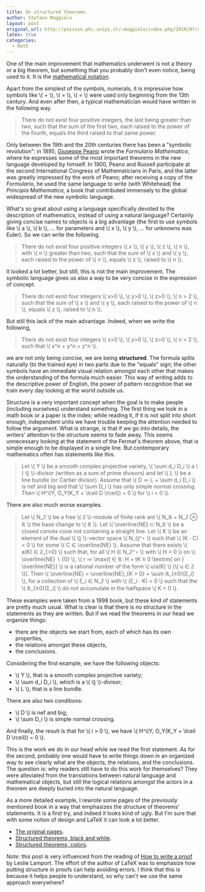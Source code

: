 ```yaml
---
title: On structured theorems
author: Stefano Maggiolo
layout: post
original_url: http://poisson.phc.unipi.it/~maggiolo/index.php/2010/07/on-structured-theorems/
latex: true
categories:
  - Math
---
```

One of the main improvement that mathematics underwent is not a theory or a big theorem, but something that you probably don't even notice, being used to it. It is the [mathematical notation][1].

 [1]: http://en.wikipedia.org/wiki/History_of_mathematical_notation

<!--more-->

Apart from the simplest of the symbols, numerals, it is impressive how symbols like \\( + \\), \\( = \\), \\( = \\) were used only beginning from the 13th century. And even after then, a typical mathematician would have written in the following way.

> There do not exist four positive integers, the last being greater than two, such that the sum of the first two, each raised to the power of the fourth, equals the third raised to that same power.

Only between the 19th and the 20th centuries there has been a "symbolic revolution": in 1895, [Giuseppe Peano][2] wrote the *Formulario Mathematico*, where he expresses some of the most important theorems in the new language developed by himself. In 1900, Peano and Russell participate at the second International Congress of Mathematicians in Paris, and the latter was greatly impressed by the work of Peano; after receiving a copy of the *Formulario*, he used the same language to write (with Whitehead) the *Principia Mathematica*, a book that contributed immensely to the global widespread of the new symbolic language.

 [2]: http://en.wikipedia.org/wiki/Giuseppe_Peano

What's so great about using a language specifically devoted to the description of mathematics, instead of using a natural language? Certainly giving concise names to objects is a big advantage (the first to use symbols like \\( a \\), \\( b \\), ... for parameters and \\( x \\), \\( y \\), ... for unknowns was Euler). So we can write the following.

> There do not exist four positive integers \\( x \\), \\( y \\), \\( z \\), \\( n \\), with \\( n \\) greater than two, such that the sum of \\( x \\) and \\( y \\), each raised to the power of \\( n \\), equals \\( z \\), raised to \\( n \\).

It looked a lot better, but still, this is not the main improvement. The symbolic language gives us also a way to be very concise in the expression of concept.

> There do not exist four integers \\( x>0 \\), \\( y>0 \\), \\( z>0 \\), \\( n > 2 \\), such that the sum of \\( x \\) and \\( y \\), each raised to the power of \\( n \\), equals \\( z \\), raised to \\( n \\).

But still this lack of the main advantage. Indeed, when we write the following,

> There do not exist four integers \\( x>0 \\), \\( y>0 \\), \\( z>0 \\), \\( n > 2 \\), such that \\( x^n + y^n = z^n \\).

we are not only being concise, we are being **structured**. The formula splits naturally (to the trained eye) in two parts due to the "equals" sign; the other symbols have an immediate visual relation amongst each other that makes the understanding of the formula much easier. This way of writing adds to the descriptive power of English, the power of pattern recognition that we train every day looking at the world outside us.

Structure is a very important concept when the goal is to make people (including ourselves) understand something. The first thing we look in a math book or a paper is the index; while reading it, if it is not split into short enough, independent units we have trouble keeping the attention needed to follow the argument. What is strange, is that if we go into details, the writers' attention to the structure seems to fade away. This seems unnecessary looking at the statement of the Fermat's theorem above, that is simple enough to be displayed in a single line. But contemporary mathematics often has statements like this.

> Let \\( Y \\) be a smooth complex projective variety, \\( \sum d\_i D\_i \\) a \\( ℚ \\)-divisor (written as a sum of prime divisors) and let \\( L \\) be a line bundle (or Cartier divisor). Assume that \\( D ≔ L + \sum d\_i D\_i \\) is nef and big and that \\( \sum D\_i \\) has only simple normal crossing. Then \\( H^i(Y, O\_Y(K_Y + \lceil D \rceil)) = 0 \\) for \\( i > 0 \\).

There are also much worse examples.

> Let \\( N\_ℤ \\) be a free \\( ℤ \\)-module of finite rank ant \\( N\_ℝ = N\_ℤ ⊗ ℝ \\) the base change to \\( ℝ \\). Let \\( \overline{NE} ⊂ N\_ℝ \\) be a closed convex cone not containing a straight line. Let \\( K \\) be an element of the dual \\( ℚ \\)-vector space \\( N_ℚ^⋆ \\) such that \\( (K ⋅ C) < 0 \\) for some \\( C ∈ \overline{NE} \\). Assume that there exists \\( a(K) ∈ ℤ\_{>0} \\) such that, for all \\( H ∈ N\_ℤ^⋆ \\) with \\( H > 0 \\) on \\( \overline{NE} ∖ \{0\} \\), \\( r ≔ \max\{t ∈ ℝ: H + tK ≥ 0 \textrm{ on } \overline{NE}\} \\) is a rational number of the form \\( u/a(K) \\) (\\( u ∈ ℤ \\)). Then \\( \overline{NE} = \overline{NE}\_{K > 0} + \sum ℝ\_{≥0}[ξ\_i] \\), for a collection of \\( ξ\_i ∈ N\_ℤ \\) with \\( (ξ\_i ⋅ K) < 0 \\) such that the \\( ℝ\_{≥0}[ξ\_i] \\) do not accumulate in the halfspace \\( K < 0 \\).

These examples were taken from a 1998 book, but these kind of statements are pretty much usual. What is clear is that there is no structure in the statements as they are written. But if we read the theorems in our head we organize things:

* there are the objects we start from, each of which has its own properties,
* the relations amongst these objects,
* the conclusions.

Considering the first example, we have the following objects:

* \\( Y \\), that is a smooth complex projective variety;
* \\( \sum d\_i D\_i \\), which is a \\( ℚ \\)-divisor;
* \\( L \\), that is a line bundle.

There are also two conditions:

* \\( D \\) is nef and big;
* \\( \sum D_i \\) is simple normal crossing.

And finally, the result is that for \\( i > 0 \\), we have \\( H^i(Y, O\_Y(K\_Y + \lceil D \rceil)) = 0 \\).

This is the work we do in our head while we read the first statement. As for the second, probably one would have to write things down in an organized way to see clearly what are the objects, the relations, and the conclusions. The question is: why readers still have to do this work for themselves? They were alleviated from the translations between natural language and mathematical objects, but still the logical relations amongst the actors in a theorem are deeply buried into the natural language.

As a more detailed example, I rewrote some pages of the previously mentioned book in a way that emphasizes the structure of theorems' statements. It is a first try, and indeed it looks kind of ugly. But I'm sure that with some notion of design and LaTeX it can look a lot better.

* [The original pages][3].
* [Structured theorems, black and white][4].
* [Structured theorems, colors][5].

 [3]: http://books.google.com/books?id=Lrsvfxuaw7QC&#038;lpg=PP1&#038;pg=PA74#v=onepage&#038;q&#038;f=false
 [4]: http://poisson.phc.unipi.it/~maggiolo/wp-content/uploads/2010/07/structured_th_bw.pdf
 [5]: http://poisson.phc.unipi.it/~maggiolo/wp-content/uploads/2010/07/structured_th_col.pdf

*Note*: this post is very influenced from the reading of [How to write a proof][6] by Leslie Lamport. The effort of the author of LaTeX was to emphasize how putting structure in proofs can help avoiding errors. I think that this is because it helps people to understand, so why can't we use the same approach everywhere?

 [6]: http://research.microsoft.com/en-us/um/people/lamport/pubs/lamport-how-to-write.pdf
